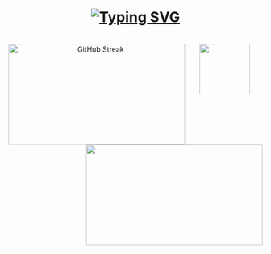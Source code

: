 <h1 align="center">
   <a href="https://git.io/typing-svg">
       <img src="https://readme-typing-svg.demolab.com?font=Fira+Code&duration=3000&pause=100&color=F05033&center=true&vCenter=true&multiline=true&width=435&height=60&lines=Hello+World%2C;I+am+Lemon+and+I+like+moths." alt="Typing SVG" />
    </a>
</h1>
<br>
<div align=center>
    <a href="https://git.io/streak-stats">
        <img align="left" src="https://streak-stats.demolab.com?user=mothsfollow&theme=git-dark&date_format=M%20j%5B%2C%20Y%5D" alt="GitHub Streak" width="350" height="200"/>
    </a>
    <a href="https://github.com/anuraghazra/github-readme-stats">
        <img align="right" src="https://github-readme-stats.vercel.app/api/top-langs/?username=mothsfollow&layout=compact&theme=midnight-purple&langs_count=8&hide_border=false&border_color=f05033" width="350" height="200"/>
    </a>
    <a>
      <img align="center" src="https://avatars.githubusercontent.com/u/105596679?s=400&u=f3ffd83a4382c969fb3e863cfa8e8c98fd2e83d4&v=4"  width="100" height="100"/>
    </a>
</ div>
